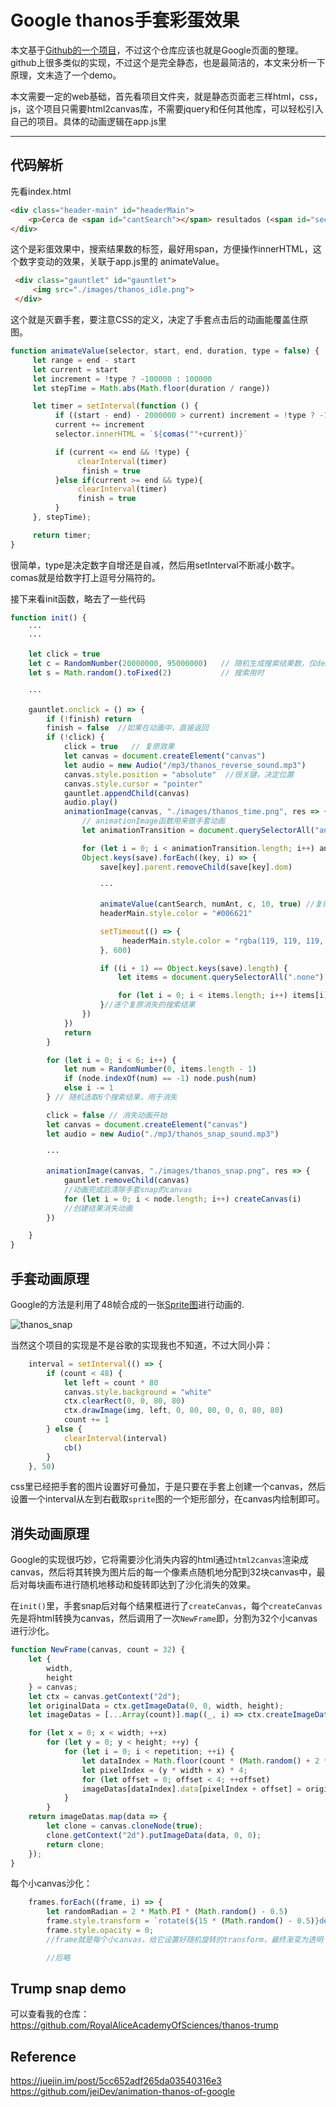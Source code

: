 # Google thanos手套彩蛋效果

本文基于[Github的一个项目](https://github.com/jeiDev/animation-thanos-of-google)，不过这个仓库应该也就是Google页面的整理。github上很多类似的实现，不过这个是完全静态，也是最简洁的，本文来分析一下原理，文末造了一个demo。

本文需要一定的web基础，首先看项目文件夹，就是静态页面老三样html，css，js，这个项目只需要html2canvas库，不需要jquery和任何其他库，可以轻松引入自己的项目。具体的动画逻辑在app.js里

---

## 代码解析

先看index.html
```html
<div class="header-main" id="headerMain">
    <p>Cerca de <span id="cantSearch"></span> resultados (<span id="seconds"></span> segundos)</p>
</div>
```
这个是彩蛋效果中，搜索结果数的标签，最好用span，方便操作innerHTML，这个数字变动的效果，关联于app.js里的 animateValue。

```html
 <div class="gauntlet" id="gauntlet">
     <img src="./images/thanos_idle.png">
 </div>
 ```
这个就是灭霸手套，要注意CSS的定义，决定了手套点击后的动画能覆盖住原图。
```js
function animateValue(selector, start, end, duration, type = false) {
     let range = end - start
     let current = start
     let increment = !type ? -100000 : 100000
     let stepTime = Math.abs(Math.floor(duration / range))

     let timer = setInterval(function () {
          if ((start - end) - 2000000 > current) increment = !type ? -100000 : 100000
          current += increment
          selector.innerHTML = `${comas(""+current)}`

          if (current <= end && !type) {
               clearInterval(timer)
                finish = true
          }else if(current >= end && type){
               clearInterval(timer)
               finish = true
          }
     }, stepTime);

     return timer;
}
```
很简单，type是决定数字自增还是自减，然后用setInterval不断减小数字。 comas就是给数字打上逗号分隔符的。

接下来看init函数，略去了一些代码
```js
function init() {
    ···
    ···

    let click = true
    let c = RandomNumber(20000000, 95000000)   // 随机生成搜索结果数，仅demo用
    let s = Math.random().toFixed(2)           // 搜索用时
    
    ···

    gauntlet.onclick = () => {
        if (!finish) return
        finish = false  //如果在动画中，直接返回
        if (!click) {
            click = true   // 复原效果
            let canvas = document.createElement("canvas")
            let audio = new Audio("/mp3/thanos_reverse_sound.mp3")
            canvas.style.position = "absolute"  //很关键，决定位置
            canvas.style.cursor = "pointer"
            gauntlet.appendChild(canvas)
            audio.play()
            animationImage(canvas, "./images/thanos_time.png", res => {
                // animationImage函数用来做手套动画
                let animationTransition = document.querySelectorAll("animation-transition")

                for (let i = 0; i < animationTransition.length; i++) animationTransition[i].classList.add("reset")
                Object.keys(save).forEach((key, i) => { 
                    save[key].parent.removeChild(save[key].dom)
                    
                    ···
            
                    animateValue(cantSearch, numAnt, c, 10, true) //复原数字
                    headerMain.style.color = "#006621"

                    setTimeout(() => {
                         headerMain.style.color = "rgba(119, 119, 119, 0.63)"
                    }, 600)

                    if ((i + 1) == Object.keys(save).length) {
                        let items = document.querySelectorAll(".none")

                        for (let i = 0; i < items.length; i++) items[i].classList.add("animation-in")
                    }//逐个复原消失的搜索结果
                })
            })
            return
        }

        for (let i = 0; i < 6; i++) {
            let num = RandomNumber(0, items.length - 1)
            if (node.indexOf(num) == -1) node.push(num)
            else i -= 1
        } // 随机选取6个搜索结果，用于消失

        click = false // 消失动画开始
        let canvas = document.createElement("canvas")
        let audio = new Audio("./mp3/thanos_snap_sound.mp3")
        
        ···
        
        animationImage(canvas, "./images/thanos_snap.png", res => {
            gauntlet.removeChild(canvas)  
            //动画完成后清除手套snap的canvas
            for (let i = 0; i < node.length; i++) createCanvas(i)
            //创建结果消失动画
        })

    }
}
```

## 手套动画原理

Google的方法是利用了48帧合成的一张[Sprite图](https://zh.wikipedia.org/wiki/%E7%B2%BE%E7%81%B5%E5%9B%BE)进行动画的.

![thanos_snap](./images/thanos.png)

当然这个项目的实现是不是谷歌的实现我也不知道，不过大同小异：
```js
    interval = setInterval(() => {
        if (count < 48) {
            let left = count * 80
            canvas.style.background = "white"
            ctx.clearRect(0, 0, 80, 80)
            ctx.drawImage(img, left, 0, 80, 80, 0, 0, 80, 80)
            count += 1
        } else {
            clearInterval(interval)
            cb()
        }
    }, 50)
```
css里已经把手套的图片设置好可叠加，于是只要在手套上创建一个canvas，然后设置一个interval从左到右截取`sprite`图的一个矩形部分，在canvas内绘制即可。

## 消失动画原理

Google的实现很巧妙，它将需要沙化消失内容的html通过`html2canvas`渲染成canvas，然后将其转换为图片后的每一个像素点随机地分配到32块canvas中，最后对每块画布进行随机地移动和旋转即达到了沙化消失的效果。

在`init()`里，手套snap后对每个结果框进行了`createCanvas`，每个`createCanvas`先是将html转换为canvas，然后调用了一次`NewFrame`即，分割为32个小canvas进行沙化。

```js
function NewFrame(canvas, count = 32) {
    let {
        width,
        height
    } = canvas;
    let ctx = canvas.getContext("2d");
    let originalData = ctx.getImageData(0, 0, width, height);
    let imageDatas = [...Array(count)].map((_, i) => ctx.createImageData(width, height))

    for (let x = 0; x < width; ++x)
        for (let y = 0; y < height; ++y) {
            for (let i = 0; i < repetition; ++i) {
                let dataIndex = Math.floor(count * (Math.random() + 2 * x / width) / 3);
                let pixelIndex = (y * width + x) * 4;
                for (let offset = 0; offset < 4; ++offset) 
                imageDatas[dataIndex].data[pixelIndex + offset] = originalData.data[pixelIndex + offset];
            }
        }
    return imageDatas.map(data => {
        let clone = canvas.cloneNode(true);
        clone.getContext("2d").putImageData(data, 0, 0);
        return clone;
    });
}
```

每个小canvas沙化：
```js
    frames.forEach((frame, i) => {
        let randomRadian = 2 * Math.PI * (Math.random() - 0.5)
        frame.style.transform = `rotate(${15 * (Math.random() - 0.5)}deg) translate(${60 * Math.cos(randomRadian)}px, ${30 * Math.sin(randomRadian)}px) rotate(${15 * (Math.random() - 0.5)}deg)`;
        frame.style.opacity = 0;
        //frame就是每个小canvas，给它设置好随机旋转的transform，最终渐变为透明

        //后略
```

## Trump snap demo

可以查看我的仓库：https://github.com/RoyalAliceAcademyOfSciences/thanos-trump

## Reference

https://juejin.im/post/5cc652adf265da03540316e3
https://github.com/jeiDev/animation-thanos-of-google